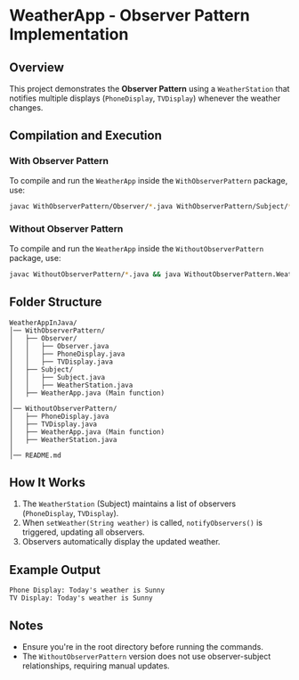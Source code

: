 # WeatherApp - Observer Pattern Implementation

## Overview

This project demonstrates the **Observer Pattern** using a `WeatherStation` that notifies multiple displays (`PhoneDisplay`, `TVDisplay`) whenever the weather changes.

## Compilation and Execution

### **With Observer Pattern**

To compile and run the `WeatherApp` inside the `WithObserverPattern` package, use:

```sh
javac WithObserverPattern/Observer/*.java WithObserverPattern/Subject/*.java WithObserverPattern/WeatherApp.java && java WithObserverPattern.WeatherApp
```

### **Without Observer Pattern**

To compile and run the `WeatherApp` inside the `WithoutObserverPattern` package, use:

```sh
javac WithoutObserverPattern/*.java && java WithoutObserverPattern.WeatherApp
```

## Folder Structure

```
WeatherAppInJava/
│── WithObserverPattern/
│   ├── Observer/
│   │   ├── Observer.java
│   │   ├── PhoneDisplay.java
│   │   ├── TVDisplay.java
│   ├── Subject/
│   │   ├── Subject.java
│   │   ├── WeatherStation.java
│   ├── WeatherApp.java (Main function)
│
│── WithoutObserverPattern/
│   ├── PhoneDisplay.java
│   ├── TVDisplay.java
│   ├── WeatherApp.java (Main function)
│   ├── WeatherStation.java
│
│── README.md
```

## How It Works

1. The `WeatherStation` (Subject) maintains a list of observers (`PhoneDisplay`, `TVDisplay`).
2. When `setWeather(String weather)` is called, `notifyObservers()` is triggered, updating all observers.
3. Observers automatically display the updated weather.

## Example Output

```
Phone Display: Today's weather is Sunny
TV Display: Today's weather is Sunny
```

## Notes

- Ensure you're in the root directory before running the commands.
- The `WithoutObserverPattern` version does not use observer-subject relationships, requiring manual updates.